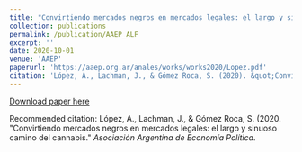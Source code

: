 ```yaml
---
title: "Convirtiendo mercados negros en mercados legales: el largo y sinuoso camino del cannabis "
collection: publications
permalink: /publication/AAEP_ALF
excerpt: ''
date: 2020-10-01
venue: 'AAEP'
paperurl: 'https://aaep.org.ar/anales/works/works2020/Lopez.pdf'
citation: 'López, A., Lachman, J., & Gómez Roca, S. (2020). &quot;Convirtiendo mercados negros en mercados legales: el largo y sinuoso camino del cannabis.&quot; <i>Asociación Argentina de Economía Política</i>.'
---
```

<!-- This paper is about the number 1. The number 2 is left for future work. -->

[Download paper here](https://aaep.org.ar/anales/works/works2020/Lopez.pdf)

Recommended citation: López, A., Lachman, J., & Gómez Roca, S. (2020. "Convirtiendo mercados negros en mercados legales: el largo y sinuoso camino del cannabis." <i>Asociación Argentina de Economía Política</i>.
